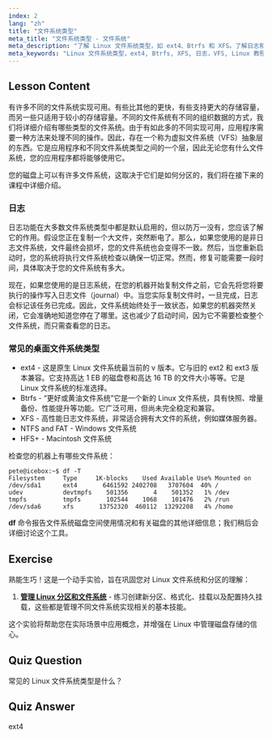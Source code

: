 ```yaml
---
index: 2
lang: "zh"
title: "文件系统类型"
meta_title: "文件系统类型 - 文件系统"
meta_description: "了解 Linux 文件系统类型，如 ext4、Btrfs 和 XFS。了解日志和 VFS 以实现数据一致性。在这份初学者指南中探索常见的 Linux 文件系统。"
meta_keywords: "Linux 文件系统类型，ext4, Btrfs, XFS, 日志，VFS, Linux 教程，初学者指南"
---
```


## Lesson Content

有许多不同的文件系统实现可用。有些比其他的更快，有些支持更大的存储容量，而另一些只适用于较小的存储容量。不同的文件系统有不同的组织数据的方式，我们将详细介绍有哪些类型的文件系统。由于有如此多的不同实现可用，应用程序需要一种方法来处理不同的操作。因此，存在一个称为虚拟文件系统（VFS）抽象层的东西。它是应用程序和不同文件系统类型之间的一个层，因此无论您有什么文件系统，您的应用程序都将能够使用它。

您的磁盘上可以有许多文件系统，这取决于它们是如何分区的，我们将在接下来的课程中详细介绍。

### 日志

日志功能在大多数文件系统类型中都是默认启用的，但以防万一没有，您应该了解它的作用。假设您正在复制一个大文件，突然断电了。那么，如果您使用的是非日志文件系统，文件最终会损坏，您的文件系统也会变得不一致。然后，当您重新启动时，您的系统将执行文件系统检查以确保一切正常。然而，修复可能需要一段时间，具体取决于您的文件系统有多大。

现在，如果您使用的是日志系统，在您的机器开始复制文件之前，它会先将您将要执行的操作写入日志文件（journal）中。当您实际复制文件时，一旦完成，日志会标记该任务已完成。因此，文件系统始终处于一致状态，如果您的机器突然关闭，它会准确地知道您停在了哪里。这也减少了启动时间，因为它不需要检查整个文件系统，而只需查看您的日志。

### 常见的桌面文件系统类型

- ext4 - 这是原生 Linux 文件系统最当前的 v 版本。它与旧的 ext2 和 ext3 版本兼容。它支持高达 1 EB 的磁盘卷和高达 16 TB 的文件大小等等。它是 Linux 文件系统的标准选择。
- Btrfs - “更好或黄油文件系统”它是一个新的 Linux 文件系统，具有快照、增量备份、性能提升等功能。它广泛可用，但尚未完全稳定和兼容。
- XFS - 高性能日志文件系统，非常适合拥有大文件的系统，例如媒体服务器。
- NTFS and FAT - Windows 文件系统
- HFS+ - Macintosh 文件系统

检查您的机器上有哪些文件系统：

```plaintext
pete@icebox:~$ df -T
Filesystem     Type     1K-blocks    Used Available Use% Mounted on
/dev/sda1      ext4       6461592 2402708   3707604  40% /
udev           devtmpfs    501356       4    501352   1% /dev
tmpfs          tmpfs       102544    1068    101476   2% /run
/dev/sda6      xfs       13752320  460112  13292208   4% /home
```

**df** 命令报告文件系统磁盘空间使用情况和有关磁盘的其他详细信息；我们稍后会详细讨论这个工具。

## Exercise

熟能生巧！这是一个动手实验，旨在巩固您对 Linux 文件系统和分区的理解：

1. **[管理 Linux 分区和文件系统](https://labex.io/zh/labs/comptia-manage-linux-partitions-and-filesystems-590845)** - 练习创建新分区、格式化、挂载以及配置持久挂载，这些都是管理不同文件系统实现相关的基本技能。

这个实验将帮助您在实际场景中应用概念，并增强在 Linux 中管理磁盘存储的信心。

## Quiz Question

常见的 Linux 文件系统类型是什么？

## Quiz Answer

ext4

